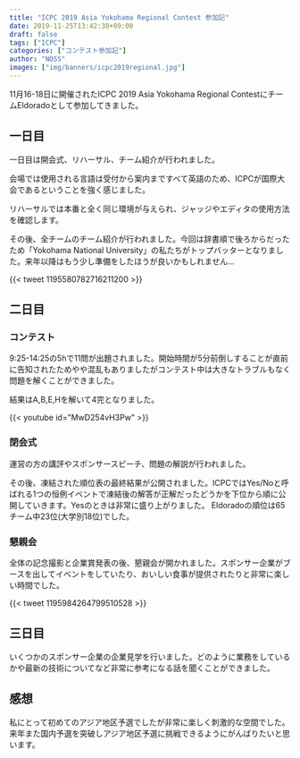 ```yaml
---
title: "ICPC 2019 Asia Yokohama Regional Contest 参加記"
date: 2019-11-25T13:42:38+09:00
draft: false
tags: ["ICPC"]
categories: ["コンテスト参加記"]
author: "NOSS"
images: ["img/banners/icpc2019regional.jpg"]
---
```


11月16-18日に開催されたICPC 2019 Asia Yokohama Regional ContestにチームEldoradoとして参加してきました。

<!--more-->

## 一日目

一日目は開会式、リハーサル、チーム紹介が行われました。

会場では使用される言語は受付から案内まですべて英語のため、ICPCが国際大会であるということを強く感じました。

リハーサルでは本番と全く同じ環境が与えられ、ジャッジやエディタの使用方法を確認します。

その後、全チームのチーム紹介が行われました。今回は辞書順で後ろからだったため「Yokohama National University」の私たちがトップバッターとなりました。来年以降はもう少し準備をしたほうが良いかもしれません...

{{< tweet 1195580782716211200 >}}

## 二日目

### コンテスト

9:25-14:25の5hで11問が出題されました。開始時間が5分前倒しすることが直前に告知されたためやや混乱もありましたがコンテスト中は大きなトラブルもなく問題を解くことができました。

結果はA,B,E,Hを解いて4完となりました。

{{< youtube id="MwD254vH3Pw" >}}

### 閉会式

運営の方の講評やスポンサースピーチ、問題の解説が行われました。

その後、凍結された順位表の最終結果が公開されました。ICPCではYes/Noと呼ばれる1つの恒例イベントで凍結後の解答が正解だったどうかを下位から順に公開していきます。Yesのときは非常に盛り上がりました。
Eldoradoの順位は65チーム中23位(大学別18位)でした。

### 懇親会

全体の記念撮影と企業賞発表の後、懇親会が開かれました。スポンサー企業がブースを出してイベントをしていたり、おいしい食事が提供されたりと非常に楽しい時間でした。

{{< tweet 1195984264799510528 >}}

## 三日目

いくつかのスポンサー企業の企業見学を行いました。どのように業務をしているかや最新の技術についてなど非常に参考になる話を聞くことができました。

## 感想

私にとって初めてのアジア地区予選でしたが非常に楽しく刺激的な空間でした。来年また国内予選を突破しアジア地区予選に挑戦できるようにがんばりたいと思います。
